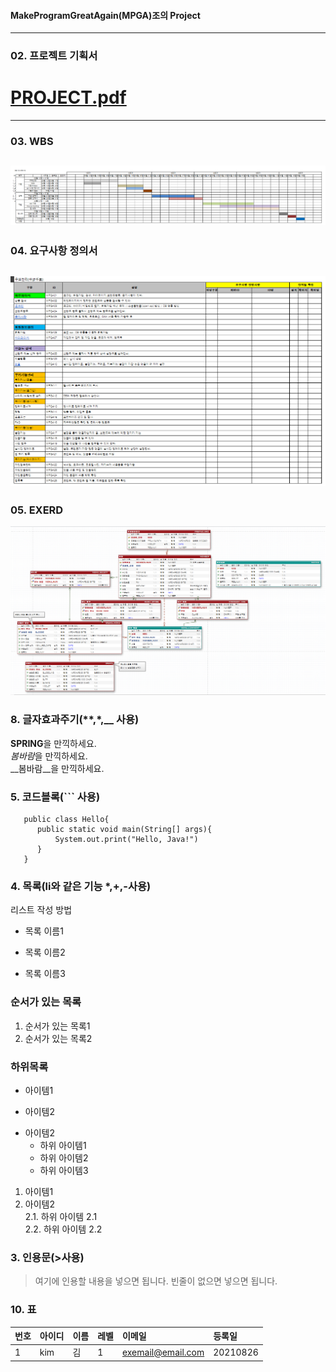 #### MakeProgramGreatAgain(MPGA)조의 Project  

---  
### 02. 프로젝트 기획서  
# [PROJECT.pdf](https://github.com/hykim-king/MPGA/blob/main/PROJECT.pdf "PROJECT.pdf")  
---  
### 03. WBS
![WBS](https://github.com/hykim-king/MPGA/blob/main/WBS.png "WBS")  
---  
### 04. 요구사항 정의서
![WANT](https://github.com/hykim-king/MPGA/blob/main/WANT.png "WANT")  
---  
### 05. EXERD
![EXERD](https://github.com/hykim-king/MPGA/blob/main/EXERD.png "EXERD")  



### 8. 글자효과주기(**,*,__ 사용)  
**SPRING**을 만끽하세요.  
*봄바람*을 만끽하세요.  
__봄바람__을 만끽하세요.  

### 5. 코드블록(``` 사용)  
```프로그래밍 언어 
   public class Hello{
      public static void main(String[] args){
          System.out.print("Hello, Java!")
      }
   }
```

### 4. 목록(li와 같은 기능 *,+,-사용)   
리스트 작성 방법   
* 목록 이름1  
- 목록 이름2  
+ 목록 이름3  

### 순서가 있는 목록  
1. 순서가 있는 목록1  
2. 순서가 있는 목록2  

### 하위목록  
- 아이템1  
+ 아이템2  
* 아이템2  
  - 하위 아이템1
  * 하위 아이템2
  + 하위 아이템3

1. 아이템1  
2. 아이템2  
  2.1. 하위 아이템 2.1  
  2.2. 하위 아이템 2.2  


### 3. 인용문(>사용)  
> 여기에 인용할 내용을 넣으면 됩니다.
> 빈줄이 없으면 넣으면 됩니다.

 
### 10. 표
|번호|아이디|이름|레벨|이메일|등록일|
|:-----|:-----|:-----|:-----|:-----|:-----|
|1     |kim   |김    |1     |exemail@email.com|20210826|

